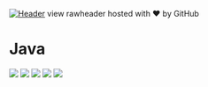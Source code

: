 
[![Header](https://i.postimg.cc/7h8Gz43N/IMG-1643.jpg "Header")](https://github.com/vigilbushido/)
view rawheader hosted with ❤ by GitHub

# Java

![](https://img.shields.io/badge/OS-Linux-informational?style=flat&logo=<LOGO_NAME>&logoColor=white&color=2bbc8a)
![](https://img.shields.io/badge/GUI-Swing-informational?style=flat&logo=<LOGO_NAME>&logoColor=white&color=2bbc8a)
![](https://img.shields.io/badge/IDE-Eclipse-informational?style=flat&logo=<LOGO_NAME>&logoColor=white&color=2bbc8a)
![](https://img.shields.io/badge/Paradigm-OOP-informational?style=flat&logo=<LOGO_NAME>&logoColor=white&color=2bbc8a)
![](https://img.shields.io/badge/Paradigm-Declarative-informational?style=flat&logo=<LOGO_NAME>&logoColor=white&color=2bbc8a)
